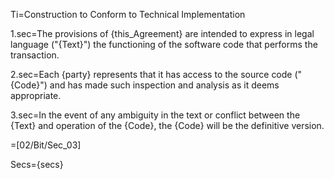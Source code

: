 Ti=Construction to Conform to Technical Implementation

1.sec=The provisions of {this_Agreement} are intended to express in legal language ("{Text}") the functioning of the software code that performs the transaction. 

2.sec=Each {party} represents that it has access to the source code ("{Code}") and has made such inspection and analysis as it deems appropriate.

3.sec=In the event of any ambiguity in the text or conflict between the {Text} and operation of the {Code}, the {Code} will be the definitive version.

=[02/Bit/Sec_03]

Secs={secs}
